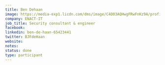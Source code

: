 ```yaml
---
title: Ben Dehaan
image: https://media-exp1.licdn.com/dms/image/C4D03AQHwgFRwFnKz9A/profile-displayphoto-shrink_800_800/0/1556784065020?e=1646870400&v=beta&t=wcOYHnW3_Ekn2molsiTBRp2ZYqIzxwWBI6qYDHRsCcc
company: ENACT-IT
job_title: Security consultant & engineer 
facebook:
linkedin: ben-de-haan-65423441
twitter: BJFdeHaan
website:
notes:
status: done
type: participant
---
```


